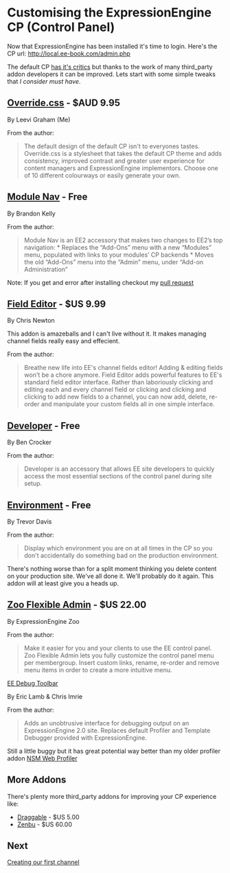 Customising the ExpressionEngine CP (Control Panel)
===================================================

Now that ExpressionEngine has been installed it's time to login. Here's the CP url: <http://local.ee-book.com/admin.php>

The default CP [has it's critics](https://twitter.com/leevigraham/status/324459182768148481) but thanks to the work of many third_party addon developers it can be improved. Lets start with some simple tweaks that *I consider must have*.

[Override.css](http://ee-garage.com/override-css) - $AUD 9.95
-------------------------------------------------------------

By Leevi Graham (Me)

From the author:

> The default design of the default CP isn't to everyones tastes. Override.css is a stylesheet that takes the default CP theme and adds consistency, improved contrast and greater user experience for content managers and ExpressionEngine implementors. Choose one of 10 different colourways or easily generate your own.

[Module Nav](http://devot-ee.com/add-ons/module-nav) - Free
-----------------------------------------------------------

By Brandon Kelly

From the author:

> Module Nav is an EE2 accessory that makes two changes to EE2’s top navigation: * Replaces the “Add-Ons” menu with a new “Modules” menu, populated with links to your modules’ CP backends * Moves the old “Add-Ons” menu into the “Admin” menu, under “Add-on Administration”

Note: If you get and error after installing checkout my [pull request](https://github.com/brandonkelly/module_nav/pull/3/files)

[Field Editor](http://devot-ee.com/add-ons/field-editor) - $US 9.99
-------------------------------------------------------------------

By Chris Newton

This addon is amazeballs and I can't live without it. It makes managing channel fields really easy and effecient.

From the author:

> Breathe new life into EE's channel fields editor! Adding & editing fields won't be a chore anymore. Field Editor adds powerful features to EE's standard field editor interface. Rather than laboriously clicking and editing each and every channel field or clicking and clicking and clicking to add new fields to a channel, you can now add, delete, re-order and manipulate your custom fields all in one simple interface.

[Developer](http://www.putyourlightson.net/developer) - Free
------------------------------------------------------------

By Ben Crocker

From the author:

> Developer is an accessory that allows EE site developers to quickly access the most essential sections of the control panel during site setup.

[Environment](http://devot-ee.com/add-ons/environment) - Free
-------------------------------------------------------------

By Trevor Davis

From the author:

> Display which environment you are on at all times in the CP so you don't accidentally do something bad on the production environment.

There's nothing worse than for a split moment thinking you delete content on your production site. We've all done it. We'll probably do it again. This addon will at least give you a heads up.

[Zoo Flexible Admin](http://devot-ee.com/add-ons/zoo-flexible-admin) - $US 22.00
--------------------------------------------------------------------------------

By ExpressionEngine Zoo

From the author: 

> Make it easier for you and your clients to use the EE control panel. Zoo Flexible Admin lets you fully customize the control panel menu per membergroup. Insert custom links, rename, re-order and remove menu items in order to create a more intuitive menu. 

[EE Debug Toolbar](http://devot-ee.com/add-ons/ee-debug-toolbar)

By Eric Lamb & Chris Imrie

From the author:

> Adds an unobtrusive interface for debugging output on an ExpressionEngine 2.0 site. Replaces default Profiler and Template Debugger provided with ExpressionEngine.

Still a little buggy but it has great potential way better than my older profiler addon [NSM Web Profiler](https://github.com/newism/nsm.web_profiler.ee_addon)

More Addons
-----------

There's plenty more third_party addons for improving your CP experience like:

* [Draggable](http://devot-ee.com/add-ons/draggable) - $US 5.00
* [Zenbu](http://devot-ee.com/add-ons/zenbu) - $US 60.00

Next
----

[Creating our first channel](03-homepage.md)
